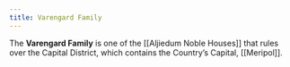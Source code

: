 ```yaml
---
title: Varengard Family
---
```


The **Varengard Family** is one of the [[Aljiedum Noble Houses]] that rules over the Capital District, which contains the Country’s Capital, [[Meripol]].